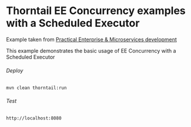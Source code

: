 Thorntail EE Concurrency examples with a Scheduled Executor 
=====================================
Example taken from [Practical Enterprise & Microservices development](http://www.itbuzzpress.com/ebooks/java-ee-7-development-on-wildfly.html)

This example demonstrates the basic usage of EE Concurrency with a Scheduled Executor 

###### Deploy
```shell
mvn clean thorntail:run
```
###### Test
```shell
http://localhost:8080 
```
 
 
